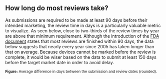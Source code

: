 ## How long do most reviews take?

As submissions are required to be made at least 90 days before their intended marketing, the review time in days is a particularly valuable metric to visualize. As seen below, close to two-thirds of the review times by year are above that minimum requirement. Although the introduction of the [FDA document](https://l.rcd.zone/fda-510k-dataset) states that most reviews are finished within 90 days, the data below suggests that nearly every year since 2005 has taken longer than that on average. Because devices cannot be marked before the review is complete, it would be wiser based on the data to submit at least 150 days before the target market date in order to avoid delay.

<canvas id="reviewDaysAvg"></canvas>
<small>**Figure:** Average difference in days between the submission and review dates (rounded).</small>
